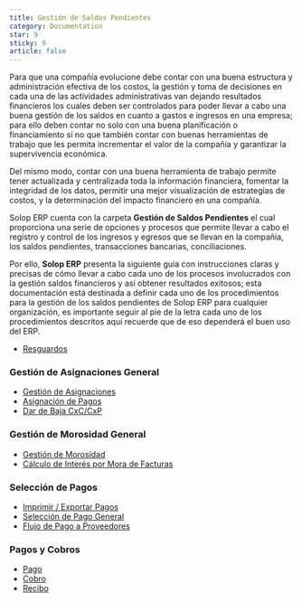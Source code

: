 ```yaml
---
title: Gestión de Saldos Pendientes
category: Documentation
star: 9
sticky: 9
article: false
---
```


Para que una compañía evolucione debe contar con una buena estructura y administración efectiva de los costos, la gestión y toma de decisiones en cada una de las actividades administrativas van dejando resultados financieros los cuales deben ser controlados para poder llevar a cabo una buena gestión de los saldos en cuanto a gastos e ingresos en una empresa; para ello deben contar no solo con una buena planificación o financiamiento sí no que también contar con buenas herramientas de trabajo que les permita incrementar el valor de la compañía y garantizar la supervivencia económica.

Del mismo modo, contar con una buena herramienta de trabajo permite tener actualizada y centralizada toda la información financiera, fomentar la integridad de los datos, permitir una mejor visualización de estrategias de costos, y la determinación del impacto financiero en una compañía.

Solop ERP cuenta con la carpeta **Gestión de Saldos Pendientes** el cual proporciona una serie de opciones y procesos que permite llevar a cabo el registro y control de los ingresos y egresos que se llevan en la compañía, los saldos pendientes, transacciones bancarias, conciliaciones.

Por ello, **Solop ERP** presenta la siguiente guía con instrucciones claras y precisas de cómo llevar a cabo cada uno de los procesos involucrados con la gestión saldos financieros y así obtener resultados exitosos; esta documentación está destinada a definir cada uno de los procedimientos para la gestión de los saldos pendientes de Solop ERP para cualquier organización, es importante seguir al pie de la letra cada uno de los procedimientos descritos aquí recuerde que de eso dependerá el buen uso del ERP.

- [Resguardos](withholding)

### Gestión de Asignaciones General

- [Gestión de Asignaciones](assignment-management-general/assignment-management)
- [Asignación de Pagos](assignment-management-general/assignment)
- [Dar de Baja CxC/CxP](assignment-management-general/unsubscribe-account-receivable)

### Gestión de Morosidad General

- [Gestión de Morosidad](default-management-general/default-management)
- [Cálculo de Interés por Mora de Facturas](default-management-general/late-payment-interest-calculation)

### Selección de Pagos

- [Imprimir / Exportar Pagos](payment-selection-general/print)
- [Selección de Pago General](payment-selection-general/selection)
- [Flujo de Pago a Proveedores](payment-selection-general/payment-flow-to-suppliers)

### Pagos y Cobros

- [Pago](payments-and-receipts/pay)
- [Cobro](payments-and-receipts/payment)
- [Recibo](payments-and-receipts/receipt)